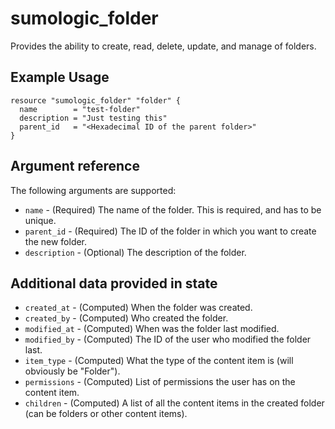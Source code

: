 # sumologic_folder
Provides the ability to create, read, delete, update, and manage of folders.

## Example Usage
```hcl
resource "sumologic_folder" "folder" {
  name        = "test-folder"
  description = "Just testing this"
  parent_id   = "<Hexadecimal ID of the parent folder>"
}
```

## Argument reference
The following arguments are supported:
- `name` - (Required) The name of the folder. This is required, and has to be unique.
- `parent_id` - (Required) The ID of the folder in which you want to create the new folder.
- `description` - (Optional) The description of the folder.

## Additional data provided in state
- `created_at` - (Computed) When the folder was created.
- `created_by` - (Computed) Who created the folder.
- `modified_at` - (Computed) When was the folder last modified.
- `modified_by` - (Computed) The ID of the user who modified the folder last.
- `item_type` - (Computed) What the type of the content item is (will obviously be "Folder").
- `permissions` - (Computed) List of permissions the user has on the content item.
- `children` - (Computed) A list of all the content items in the created folder (can be folders or other content items).
